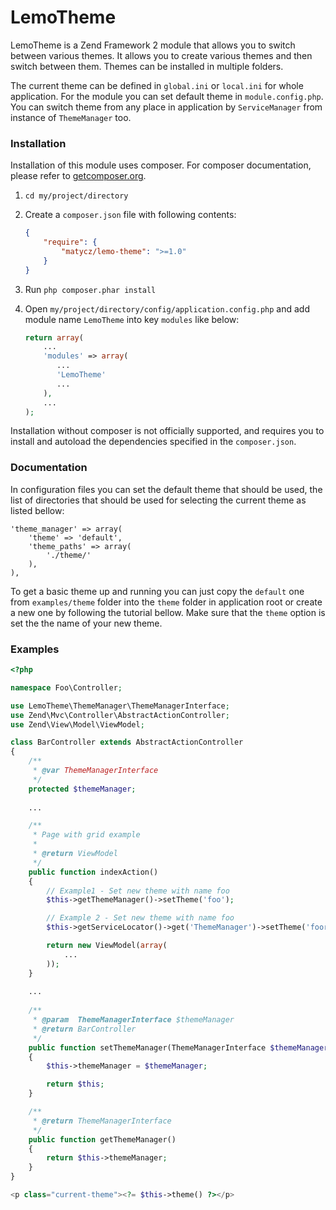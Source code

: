LemoTheme
====
LemoTheme is a Zend Framework 2 module that allows you to switch between various themes.
It allows you to create various themes and then switch between them. Themes can be installed in multiple folders.

The current theme can be defined in `global.ini` or `local.ini` for whole application. For the module you can set default theme
in `module.config.php`. You can switch theme from any place in application by `ServiceManager` from instance of `ThemeManager` too.

### Installation

Installation of this module uses composer. For composer documentation, please refer to
[getcomposer.org](http://getcomposer.org/).


  1. `cd my/project/directory`
  2. Create a `composer.json` file with following contents:

     ```json
     {
         "require": {
             "matycz/lemo-theme": ">=1.0"
         }
     }
     ```
  3. Run `php composer.phar install`
  4. Open `my/project/directory/config/application.config.php` and add module name `LemoTheme` into key `modules` like below:

     ```php
     return array(
         ...
         'modules' => array(
            ...
            'LemoTheme'
            ...
         ),
         ...
     );
     ```

Installation without composer is not officially supported, and requires you to install and autoload
the dependencies specified in the `composer.json`.

### Documentation

In configuration files you can set the default theme that should be used, the list of directories
that should be used for selecting the current theme as listed bellow:

    'theme_manager' => array(
        'theme' => 'default',
        'theme_paths' => array(
            './theme/'
        ),
    ),

To get a basic theme up and running you can just copy the `default` one from `examples/theme` folder into the `theme` folder in application root or create a
new one by following the tutorial bellow. Make sure that the `theme` option is set the the name of your new theme.

### Examples

```php
<?php

namespace Foo\Controller;

use LemoTheme\ThemeManager\ThemeManagerInterface;
use Zend\Mvc\Controller\AbstractActionController;
use Zend\View\Model\ViewModel;

class BarController extends AbstractActionController
{
    /**
     * @var ThemeManagerInterface
     */
    protected $themeManager;
    
    ...

    /**
     * Page with grid example
     *
     * @return ViewModel
     */
    public function indexAction()
    {
        // Example1 - Set new theme with name foo
        $this->getThemeManager()->setTheme('foo');

        // Example 2 - Set new theme with name foo
        $this->getServiceLocator()->get('ThemeManager')->setTheme('foor');

        return new ViewModel(array(
            ...
        ));
    }
    
    ...
    
    /**
     * @param  ThemeManagerInterface $themeManager
     * @return BarController
     */
    public function setThemeManager(ThemeManagerInterface $themeManager)
    {
        $this->themeManager = $themeManager;

        return $this;
    }

    /**
     * @return ThemeManagerInterface
     */
    public function getThemeManager()
    {
        return $this->themeManager;
    }
}
```

```php
<p class="current-theme"><?= $this->theme() ?></p>
```